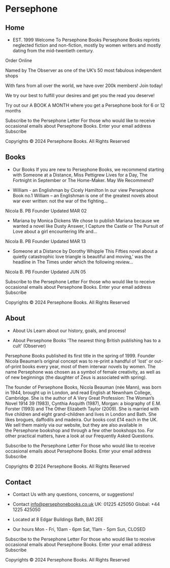 # Persephone
## Home
- EST. 1999
Welcome To Persephone Books
Persephone Books reprints neglected fiction and non-fiction, mostly by women writers and mostly dating from the mid-twentieth century. 

Order Online

Named by The Observer as one of the UK’s 50 most fabulous independent shops

With fans from all over the world, we have over 200k members! Join today!

We try our best to fulfill your desires and get you the read you deserve!

Try out our A BOOK A MONTH
where you get a Persephone book for 6 or 12 months

Subscribe to the Persephone Letter
For those who would like to receive occasional emails about Persephone Books.
Enter your email address
Subscribe

Copyrights © 2024 Persephone Books. All Rights Reserved

## Books
- Our Books
If you are new to Persephone Books, we recommend starting with Someone at a Distance, Miss Pettigrew Lives for a Day, The Fortnight in September or The Home-Maker. 
May We Recommend?

- William - an Englishman by Cicely Hamilton
In our view Persephone Book no.1 William – an Englishman is one of the greatest novels about war ever written: not the war of the fighting...

Nicola B.
PB Founder 
Updated MAR 02

- Mariana by Monica Dickens
We chose to publish Mariana because we wanted a novel like Dusty Answer, I Capture the Castle or The Pursuit of Love about a girl encountering life and...

Nicola B. 
PB Founder
Updated MAR 13

- Someone at a Distance by Dorothy Whipple
This Fifties novel about a quietly catastrophic love triangle is beautiful and moving,' was the headline in The Times under which the following review...

Nicola B. 
PB Founder
Updated JUN 05

Subscribe to the Persephone Letter
For those who would like to receive occasional emails about Persephone Books.
Enter your email address
Subscribe

Copyrights © 2024 Persephone Books. All Rights Reserved

## About
- About Us
Learn about our history, goals, and process!

- About Persephone Books
'The nearest thing British publishing has to a cult' (Observer)

Persephone Books published its first title in the spring of 1999. Founder Nicola Beauman’s original concept was to re-print a handful of 'lost' or out-of-print books every year, most of them interwar novels by women. The name Persephone was chosen as a symbol of female creativity, as well as of new beginnings (the daughter of Zeus is associated with spring).

The founder of Persephone Books, Nicola Beauman (née Mann), was born in 1944, brought up in London, and read English at Newnham College, Cambridge. She is the author of A Very Great Profession: The Woman’s Novel 1914 39 (1983), Cynthia Asquith (1987), Morgan: a biography of E.M. Forster (1993) and The Other Elizabeth Taylor (2009). She is married with five children and eight grand-children and lives in London and Bath. She likes brogues, daffodils and madeira. Our books cost £14 each in the UK. We sell them mainly via our website, but they are also available in the Persephone bookshop and through a few other bookshops too. For other practical matters, have a look at our Frequently Asked Questions. 

Subscribe to the Persephone Letter
For those who would like to receive occasional emails about Persephone Books.
Enter your email address
Subscribe

Copyrights © 2024 Persephone Books. All Rights Reserved

## Contact
- Contact Us
with any questions, concerns, or suggestions!

- Contact
info@persephonebooks.co.uk
UK: 01225 425050
Global: +44 1225 425050

- Located at
8 Edgar Buildings
Bath, BA1 2EE

- Our hours
Mon - Fri, 10am - 6pm
Sat, 11am - 5pm
Sun, CLOSED

Subscribe to the Persephone Letter
For those who would like to receive occasional emails about Persephone Books.
Enter your email address
Subscribe

Copyrights © 2024 Persephone Books. All Rights Reserved
